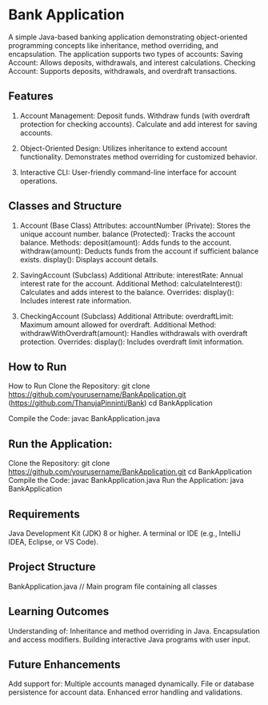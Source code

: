 # Bank Application
A simple Java-based banking application demonstrating object-oriented programming concepts like inheritance, method overriding, and encapsulation. The application supports two types of accounts:
Saving Account: Allows deposits, withdrawals, and interest calculations.
Checking Account: Supports deposits, withdrawals, and overdraft transactions.

## Features

1. Account Management:
Deposit funds.
Withdraw funds (with overdraft protection for checking accounts).
Calculate and add interest for saving accounts.

2. Object-Oriented Design:
Utilizes inheritance to extend account functionality.
Demonstrates method overriding for customized behavior.

3. Interactive CLI:
User-friendly command-line interface for account operations.

## Classes and Structure

1. Account (Base Class)
Attributes:
accountNumber (Private): Stores the unique account number.
balance (Protected): Tracks the account balance.
Methods:
deposit(amount): Adds funds to the account.
withdraw(amount): Deducts funds from the account if sufficient balance exists.
display(): Displays account details.

2. SavingAccount (Subclass)
Additional Attribute:
interestRate: Annual interest rate for the account.
Additional Method:
calculateInterest(): Calculates and adds interest to the balance.
Overrides:
display(): Includes interest rate information.

3. CheckingAccount (Subclass)
Additional Attribute:
overdraftLimit: Maximum amount allowed for overdraft.
Additional Method:
withdrawWithOverdraft(amount): Handles withdrawals with overdraft protection.
Overrides:
display(): Includes overdraft limit information.

## How to Run
How to Run
Clone the Repository:
git clone https://github.com/yourusername/BankApplication.git
(https://github.com/ThanujaPinninti/Bank)
cd BankApplication

Compile the Code:
javac BankApplication.java
## Run the Application:
Clone the Repository:
git clone https://github.com/yourusername/BankApplication.git
cd BankApplication
Compile the Code:
javac BankApplication.java
Run the Application:
java BankApplication

## Requirements
Java Development Kit (JDK) 8 or higher.
A terminal or IDE (e.g., IntelliJ IDEA, Eclipse, or VS Code).

## Project Structure
BankApplication.java  // Main program file containing all classes

## Learning Outcomes
Understanding of:
Inheritance and method overriding in Java.
Encapsulation and access modifiers.
Building interactive Java programs with user input.

## Future Enhancements
Add support for:
Multiple accounts managed dynamically.
File or database persistence for account data.
Enhanced error handling and validations.
